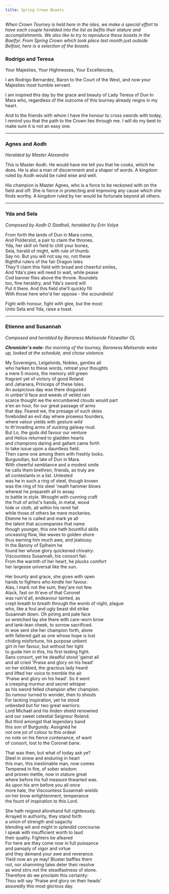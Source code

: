 ```yaml
---
title: Spring Crown Boasts
---
```


_When Crown Tourney is held here in the isles, we make a special effort to have each couple heralded into the list as befits their stature and accomplishments. We also like to try to reproduce these boasts in the Baelfyr. From Spring Crown which took place last month just outside Belfast, here is a selection of the boasts._

### Rodrigo and Teresa

Your Majesties, Your Highnesses, Your Excellencies,

I am Rodrigo Bernardez, Baron to the Court of the West, and now your Majesties most humble servant.

I am inspired this day by the grace and beauty of Lady Teresa of Dun In Mara who, regardless of the outcome of this tourney already reigns in my heart.

And to the friends with whom I have the honour to cross swords with today, I remind you that the path to the Crown lies through me. I will do my best to make sure it is not an easy one.

-----

### Agnes and Aodh

_Heralded by Master Alexandre_

This is Master Aodh. He would have me tell you that he cooks, which he does. He is also a man of discernment and a shaper of words. A kingdom ruled by Aodh would be ruled wise and well. 

His champion is Master Agnes, who is a force to be reckoned with on the field and off. She is fierce in protecting and improving any cause which she finds worthy. A kingdom ruled by her would be fortunate beyond all others.

-----

### Yda and Sela

_Composed by Aodh O Siadhail, heralded by Erin Volya_

From forth the lands of Dun in Mara come,   
And Polderslot, a pair to claim the thrones.  
Yda, her skill on field to chill your bones,   
Sela, herald of might, with rule of thumb:  
Say no. But you will not say no, not these  
Rightful rulers of the fair Dragon Isles  
They'll claim this field with broad and cheerful smiles,  
And Yda's pies will need to wait, while pease  
Cod banner flies above the throne. Roundels  
too, fine heraldry, and Yda's sword will  
Put it there. And this field she'll quickly fill  
With those here who'd her oppose - the scoundrels!  

Fight with honour, fight with glee, but the most:  
Unto Sela and Yda, raise a toast.  

-----

### Etienne and Susannah

_Composed and heralded by Baroness Melisende Fitzwalter OL_

_**Chronicler's note:** the morning of the tourney, Baroness Melisende woke up, looked at the schedule, and chose violence._

My Sovereigns, Leigelords, Nobles, gentles all  
who harken to these words, retreat your thoughts  
a mere 5 moons, the memory still green  
fragrant yet of victory of good Roland  
and Jahanara, Princeps of these Isles.  
An auspicious day was there disguiséd  
in umber&#39;d face and weeds of veiléd rain  
scarce thought we the encumbered clouds would part  
e&#39;en an hour, for our great passage of arms  
that day. Feared we, the presage of such skies  
foreboded an evil day where prowess founders,  
where valour yields with gesture wild  
to th&#39;invading arms of sucking galway mud.  
But Lo, the gods did favour our venture  
and Helios returned to gladden hearts  
and champions daring and gallant came forth  
to take issue upon a dauntless field.  
Then came one among them with freshly looks.  
Burgundian, but late of Dun in Mara.  
With cheerful semblance and a modest smile  
he calls them brethren, friends, as truly are  
all contestants in a list. Untested  
was he in such a ring of steel, though known  
was the ring of his steel &#39;neath hammer blows  
whereat he prepareth all to assay  
to battle in style. Wrought with cunning craft  
the fruit of artist&#39;s hands, in metal, wood  
hide or cloth, all within his remit fall  
while those of others be mere mockeries.  
Etienne he is called and mark ye all  
the talent that accompanies that name  
though younger, this one hath bountiful skills  
unceasing flow, like waves to golden shore  
thus earning him much awe, and jealousy.  
In the Barony of Eplheim he  
found her whose glory quickened chivalry:  
Viscountess Susannah, his consort fair.  
From the warmth of her heart, he plucks comfort  
her largesse universal like the sun.  
  
Her bounty and grace, she gives with open  
hands to fighters who kindle her favour.  
Alas, I mark not the sum, they&#39;are not few.  
Alack, fast on th&#39;eve of that Coronet  
was ruin&#39;d all, endeavour tainted, as  
crept breath to breath through the womb of night, plague  
who, like a foul and ugly beast did strike  
Susannah down. Oh pining and pale face  
so wretched lay she there with care-worn brow  
and lank-lean cheek, to sorrow sacrificed.  
In woe sent she her champion forth, alone  
with faltered gait as one whose hope is lost  
chiding misfortune, his purpose unbent  
girt in her favour, but without her light  
to guide him in this, his first testing fight.  
Sans consort, yet he deadful stood &#39;gainst all  
and all cried &#39;Praise and glory on his head&#39;  
on her sickbed, the gracious lady heard  
and lifted her voice to tremble the air  
&#39;Praise and glory on his head&#39;. So it went  
a creeping murmur and secret whisper  
as his sword felled champion after champion.  
So rumour turned to wonder, then to shouts  
For lacking inspiration, yet he stood  
unbested but for two great warriors:  
Lord Michaél and his linden shield renowned  
and our sweet celestial Seigneur Roland.  
But third amongst that legendary band  
this son of Burgundy. Assignéd he  
not one jot of colour to this ordeal  
no note on his fierce contenance, of want  
of consort, lost to the Coronet bane.  
  
That was then, but what of today ask ye?  
Steel in sinew and enduring in heart  
this man, this inestimable man, now comes  
Tempered in fire, of sober wisdom  
and proven mettle, now in stature great  
where before his full measure thwarted was.  
As upon his arm before you all once  
more hale, the Viscountess Susannah wields  
on her brow enlightenment, temperance  
the fount of inspiration to this Lord.  
  
She hath reigned aforehand full righteously.  
Arrayed in authority, they stand forth  
a union of strength and sagacity  
blending wit and might in splendid concourse.  
I speak with insufficient worth to laud  
their quality. Fighters be afeared  
For here are they come now in full puissance  
and panoply of vigor and virtue  
and they demand your awe and reverance.  
Yield now an ye may! Bluster baffles them  
not, nor shamming tales deter their resolve  
as wind stirs not the steadfastness of stone.  
Therefore do we proclaim this certainty:  
Thou wilt say &#39;Praise and glory on their heads&#39;  
assuredly this most glorious day.  


